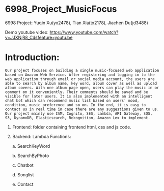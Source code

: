 # 6998_Project_MusicFocus
6998 Project: Yuqin Xu(yx2478), Tian Xia(tx2178), Jiachen Du(jd3488)

Demo youtube video: https://www.youtube.com/watch?v=JJXNjR8_Cdsfeature=youtu.be

# Introduction:
    Our project focuses on building a single music-focused web application based on Amazon Web Service. After registering and logging in to the web application through email or social media account, the users are able to search by album name, key word, album cover as well as upload album covers. With one album page open, users can play the music in or comment on it conveniently. Their comments should be saved and be visible for later users. It is also implemented with an intelligent chat bot which can recommend music list based on users’ mood, condition, music preference and so on. In the end, it is easy to contact us in real time in case there are any suggestions given to us. Our project mainly use IAM, Cognito, SES, Lambda, API Gateway, SQS, S3, DynamoDB, Elasticsearch, Rekognition, Amazon Lex to implement.


1. Frontend: folder containing frontend html, css and js code.
2. Backend: Lambda Functions:

    a. SearchKeyWord
    
    b. SearchByPhoto
    
    c. Chatbot
    
    d. Songlist
    
    e. Contact

